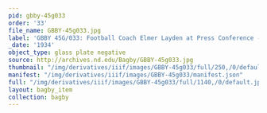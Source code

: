 ```yaml
---
pid: gbby-45g033
order: '33'
file_name: GBBY-45g033.jpg
label: 'GBBY 45G/033: Football Coach Elmer Layden at Press Conference - 1934'
_date: '1934'
object_type: glass plate negative
source: http://archives.nd.edu/Bagby/GBBY-45g033.jpg
thumbnail: "/img/derivatives/iiif/images/GBBY-45g033/full/250,/0/default.jpg"
manifest: "/img/derivatives/iiif/images/GBBY-45g033/manifest.json"
full: "/img/derivatives/iiif/images/GBBY-45g033/full/1140,/0/default.jpg"
layout: bagby_item
collection: bagby
---
```

